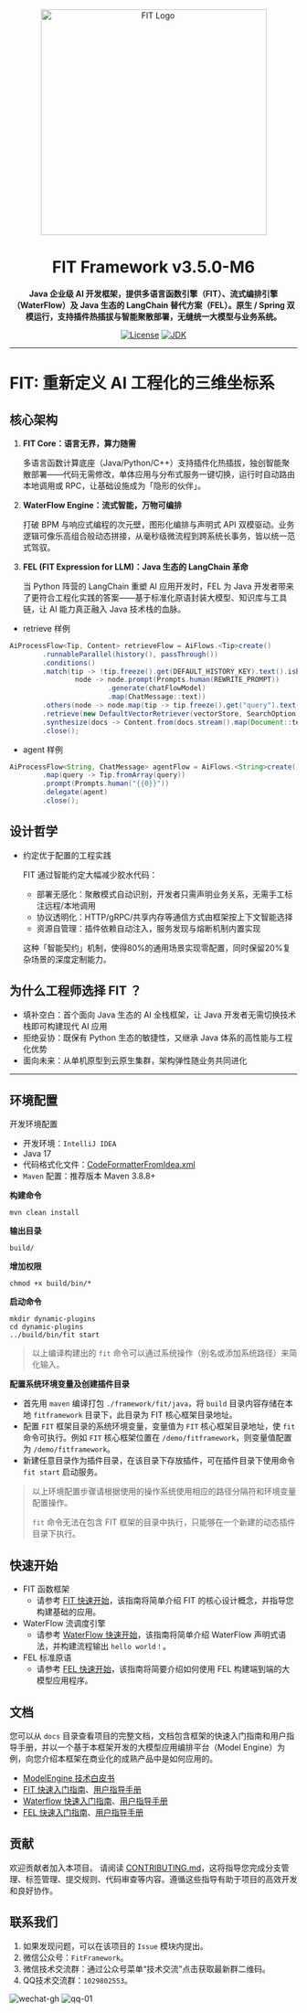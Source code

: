 <div align="center">
  <img src="docs/resources/fit-logo.png" alt="FIT Logo" width="395">

# FIT Framework v3.5.0-M6

**Java 企业级 AI 开发框架，提供多语言函数引擎（FIT）、流式编排引擎（WaterFlow）及 Java 生态的 LangChain 替代方案（FEL）。原生 /
Spring 双模运行，支持插件热插拔与智能聚散部署，无缝统一大模型与业务系统。**

[![License](https://img.shields.io/badge/license-MIT-blue.svg)](https://opensource.org/license/MIT)
[![JDK](https://img.shields.io/badge/JDK-17-green.svg)](https://www.oracle.com/java/technologies/javase/jdk17-archive-downloads.html)
</div>

----------

# FIT: 重新定义 AI 工程化的三维坐标系

## 核心架构

1. **FIT Core：语言无界，算力随需**

   多语言函数计算底座（Java/Python/C++）支持插件化热插拔，独创智能聚散部署——代码无需修改，单体应用与分布式服务一键切换，运行时自动路由本地调用或
RPC，让基础设施成为「隐形的伙伴」。

2. **WaterFlow Engine：流式智能，万物可编排**

   打破 BPM 与响应式编程的次元壁，图形化编排与声明式 API 双模驱动。业务逻辑可像乐高组合般动态拼接，从毫秒级微流程到跨系统长事务，皆以统一范式驾驭。

3. **FEL (FIT Expression for LLM)：Java 生态的 LangChain 革命**

   当 Python 阵营的 LangChain 重塑 AI 应用开发时，FEL 为 Java 开发者带来了更符合工程化实践的答案——基于标准化原语封装大模型、知识库与工具链，让
AI 能力真正融入 Java 技术栈的血脉。

- retrieve 样例

``` java
AiProcessFlow<Tip, Content> retrieveFlow = AiFlows.<Tip>create()
        .runnableParallel(history(), passThrough())
        .conditions()
        .match(tip -> !tip.freeze().get(DEFAULT_HISTORY_KEY).text().isEmpty(),
                node -> node.prompt(Prompts.human(REWRITE_PROMPT))
                        .generate(chatFlowModel)
                        .map(ChatMessage::text))
        .others(node -> node.map(tip -> tip.freeze().get("query").text()))
        .retrieve(new DefaultVectorRetriever(vectorStore, SearchOption.custom().topK(1).build()))
        .synthesize(docs -> Content.from(docs.stream().map(Document::text).collect(Collectors.joining("\n\n"))))
        .close();
```

- agent 样例

``` java
AiProcessFlow<String, ChatMessage> agentFlow = AiFlows.<String>create()
        .map(query -> Tip.fromArray(query))
        .prompt(Prompts.human("{{0}}"))
        .delegate(agent)
        .close();
```

## 设计哲学

- 约定优于配置的工程实践

  FIT 通过智能约定大幅减少胶水代码：

    - 部署无感化：聚散模式自动识别，开发者只需声明业务关系，无需手工标注远程/本地调用
    - 协议透明化：HTTP/gRPC/共享内存等通信方式由框架按上下文智能选择 
    - 资源自管理：插件依赖自动注入，服务发现与熔断机制内置实现

  这种「智能契约」机制，使得80%的通用场景实现零配置，同时保留20%复杂场景的深度定制能力。

## 为什么工程师选择 FIT ？

- 填补空白：首个面向 Java 生态的 AI 全栈框架，让 Java 开发者无需切换技术栈即可构建现代 AI 应用
- 拒绝妥协：既保有 Python 生态的敏捷性，又继承 Java 体系的高性能与工程化优势
- 面向未来：从单机原型到云原生集群，架构弹性随业务共同进化

----------

## 环境配置

开发环境配置

- 开发环境：`IntelliJ IDEA`
- Java 17
- 代码格式化文件：[CodeFormatterFromIdea.xml](CodeFormatterFromIdea.xml)
- `Maven` 配置：推荐版本 Maven 3.8.8+

**构建命令**

```
mvn clean install
```

**输出目录**

```
build/
```

**增加权限**

```
chmod +x build/bin/*
```

**启动命令**

```
mkdir dynamic-plugins
cd dynamic-plugins
../build/bin/fit start
```

> 以上编译构建出的 `fit` 命令可以通过系统操作（别名或添加系统路径）来简化输入。

**配置系统环境变量及创建插件目录**

- 首先用 `maven` 编译打包 `./framework/fit/java`，将 `build` 目录内容存储在本地 `fitframework` 目录下，此目录为 FIT 核心框架目录地址。
- 配置 `FIT` 框架目录的系统环境变量，变量值为 `FIT` 核心框架目录地址，使 `fit` 命令可执行。例如 `FIT` 核心框架位置在
  `/demo/fitframework`，则变量值配置为 `/demo/fitframework`。
- 新建任意目录作为插件目录，在该目录下存放插件，可在插件目录下使用命令 `fit start` 启动服务。

> 以上环境配置步骤请根据使用的操作系统使用相应的路径分隔符和环境变量配置操作。
> 
> `fit` 命令无法在包含 FIT 框架的目录中执行，只能够在一个新建的动态插件目录下执行。

## 快速开始

- FIT 函数框架
  - 请参考 [FIT 快速开始](framework%2Ffit%2Fjava%2FREADME.md)，该指南将简单介绍 FIT 的核心设计概念，并指导您构建基础的应用。
- WaterFlow 流调度引擎
  - 请参考 [WaterFlow 快速开始](framework%2Fwaterflow%2Fjava%2Fwaterflow-core%2FREADME.md)，该指南将简单介绍 WaterFlow
    声明式语法，并构建流程输出 `hello world！`。
- FEL 标准原语
  - 请参考 [FEL 快速开始](docs/framework/fel/java/quick-start-guide/01.%20模型.md)，该指南将简要介绍如何使用 FEL
    构建端到端的大模型应用程序。

## 文档

您可以从 `docs` 目录查看项目的完整文档，文档包含框架的快速入门指南和用户指导手册，并以一个基于本框架开发的大模型应用编排平台（Model
Engine）为例，向您介绍本框架在商业化的成熟产品中是如何应用的。

- [ModelEngine 技术白皮书](docs/model-engine-technical-white-paper/00.%20摘要.md)
- [FIT 快速入门指南](docs/framework/fit/java/quick-start-guide/01.%20构建基础%20Web%20应用.md)、[用户指导手册](docs/framework/fit/java/user-guide-book/01.%20插件%E3%80%81IoC%20容器和%20Bean.md)
- [Waterflow 快速入门指南](docs/framework/waterflow/java/quick-start-guide/01.%20介绍.md)、[用户指导手册](docs/framework/waterflow/java/user-guide-book.md)
- [FEL 快速入门指南](docs/framework/fel/java/quick-start-guide/01.%20模型.md)、[用户指导手册](docs/framework/fel/java/user-guide-book/01.%20AI%20流程.md)

## 贡献

欢迎贡献者加入本项目。
请阅读 [CONTRIBUTING.md](CONTRIBUTING.md)，这将指导您完成分支管理、标签管理、提交规则、代码审查等内容。遵循这些指导有助于项目的高效开发和良好协作。

## 联系我们

1. 如果发现问题，可以在该项目的 `Issue` 模块内提出。
2. 微信公众号：`FitFramework`。
3. 微信技术交流群：通过公众号菜单“技术交流”点击获取最新群二维码。
4. QQ技术交流群：`1029802553`。

![wechat-gh](docs/resources/qrcode_for_wechat_gh.png)
![qq-01](docs/resources/qrcode_for_qq_01.png)
